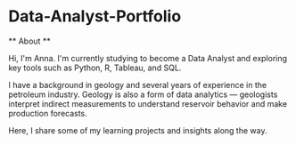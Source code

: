# Data-Analyst-Portfolio
** About **

Hi, I'm Anna. I'm currently studying to become a Data Analyst and exploring key tools such as Python, R, Tableau, and SQL.

I have a background in geology and several years of experience in the petroleum industry. Geology is also a form of data analytics — geologists interpret indirect measurements to understand reservoir behavior and make production forecasts.

Here, I share some of my learning projects and insights along the way.

